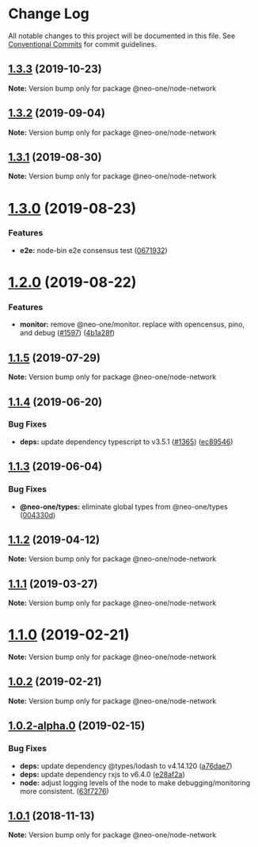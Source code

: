 # Change Log

All notable changes to this project will be documented in this file.
See [Conventional Commits](https://conventionalcommits.org) for commit guidelines.

## [1.3.3](https://github.com/neo-one-suite/neo-one/compare/@neo-one/node-network@1.3.2...@neo-one/node-network@1.3.3) (2019-10-23)

**Note:** Version bump only for package @neo-one/node-network





## [1.3.2](https://github.com/neo-one-suite/neo-one/compare/@neo-one/node-network@1.3.1...@neo-one/node-network@1.3.2) (2019-09-04)

**Note:** Version bump only for package @neo-one/node-network





## [1.3.1](https://github.com/neo-one-suite/neo-one/compare/@neo-one/node-network@1.3.0...@neo-one/node-network@1.3.1) (2019-08-30)

**Note:** Version bump only for package @neo-one/node-network





# [1.3.0](https://github.com/neo-one-suite/neo-one/compare/@neo-one/node-network@1.2.0...@neo-one/node-network@1.3.0) (2019-08-23)


### Features

* **e2e:** node-bin e2e consensus test ([0671932](https://github.com/neo-one-suite/neo-one/commit/0671932))





# [1.2.0](https://github.com/neo-one-suite/neo-one/compare/@neo-one/node-network@1.1.5...@neo-one/node-network@1.2.0) (2019-08-22)


### Features

* **monitor:** remove @neo-one/monitor. replace with opencensus, pino, and debug ([#1597](https://github.com/neo-one-suite/neo-one/issues/1597)) ([4b1a28f](https://github.com/neo-one-suite/neo-one/commit/4b1a28f))





## [1.1.5](https://github.com/neo-one-suite/neo-one/compare/@neo-one/node-network@1.1.4...@neo-one/node-network@1.1.5) (2019-07-29)

**Note:** Version bump only for package @neo-one/node-network





## [1.1.4](https://github.com/neo-one-suite/neo-one/compare/@neo-one/node-network@1.1.3...@neo-one/node-network@1.1.4) (2019-06-20)


### Bug Fixes

* **deps:** update dependency typescript to v3.5.1 ([#1365](https://github.com/neo-one-suite/neo-one/issues/1365)) ([ec89546](https://github.com/neo-one-suite/neo-one/commit/ec89546))





## [1.1.3](https://github.com/neo-one-suite/neo-one/compare/@neo-one/node-network@1.1.2...@neo-one/node-network@1.1.3) (2019-06-04)


### Bug Fixes

* **@neo-one/types:** eliminate global types from @neo-one/types ([004330d](https://github.com/neo-one-suite/neo-one/commit/004330d))





## [1.1.2](https://github.com/neo-one-suite/neo-one/compare/@neo-one/node-network@1.1.1...@neo-one/node-network@1.1.2) (2019-04-12)

**Note:** Version bump only for package @neo-one/node-network





## [1.1.1](https://github.com/neo-one-suite/neo-one/compare/@neo-one/node-network@1.1.0...@neo-one/node-network@1.1.1) (2019-03-27)

**Note:** Version bump only for package @neo-one/node-network





# [1.1.0](https://github.com/neo-one-suite/neo-one/compare/@neo-one/node-network@1.0.2...@neo-one/node-network@1.1.0) (2019-02-21)

**Note:** Version bump only for package @neo-one/node-network





## [1.0.2](https://github.com/neo-one-suite/neo-one/compare/@neo-one/node-network@1.0.2-alpha.0...@neo-one/node-network@1.0.2) (2019-02-21)

**Note:** Version bump only for package @neo-one/node-network





## [1.0.2-alpha.0](https://github.com/neo-one-suite/neo-one/compare/@neo-one/node-network@1.0.1...@neo-one/node-network@1.0.2-alpha.0) (2019-02-15)


### Bug Fixes

* **deps:** update dependency @types/lodash to v4.14.120 ([a76dae7](https://github.com/neo-one-suite/neo-one/commit/a76dae7))
* **deps:** update dependency rxjs to v6.4.0 ([e28af2a](https://github.com/neo-one-suite/neo-one/commit/e28af2a))
* **node:** adjust logging levels of the node to make debugging/monitoring more consistent. ([63f7276](https://github.com/neo-one-suite/neo-one/commit/63f7276))





## [1.0.1](https://github.com/neo-one-suite/neo-one/compare/@neo-one/node-network@1.0.0...@neo-one/node-network@1.0.1) (2018-11-13)

**Note:** Version bump only for package @neo-one/node-network
